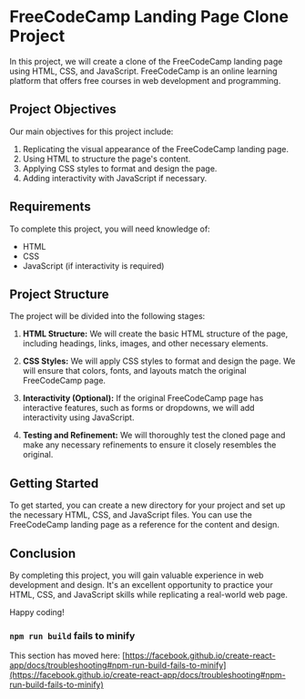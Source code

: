 # FreeCodeCamp Landing Page Clone Project

In this project, we will create a clone of the FreeCodeCamp landing page using HTML, CSS, and JavaScript. FreeCodeCamp is an online learning platform that offers free courses in web development and programming.

## Project Objectives

Our main objectives for this project include:

1. Replicating the visual appearance of the FreeCodeCamp landing page.
2. Using HTML to structure the page's content.
3. Applying CSS styles to format and design the page.
4. Adding interactivity with JavaScript if necessary.

## Requirements

To complete this project, you will need knowledge of:

- HTML
- CSS
- JavaScript (if interactivity is required)

## Project Structure

The project will be divided into the following stages:

1. **HTML Structure:** We will create the basic HTML structure of the page, including headings, links, images, and other necessary elements.

2. **CSS Styles:** We will apply CSS styles to format and design the page. We will ensure that colors, fonts, and layouts match the original FreeCodeCamp page.

3. **Interactivity (Optional):** If the original FreeCodeCamp page has interactive features, such as forms or dropdowns, we will add interactivity using JavaScript.

4. **Testing and Refinement:** We will thoroughly test the cloned page and make any necessary refinements to ensure it closely resembles the original.

## Getting Started

To get started, you can create a new directory for your project and set up the necessary HTML, CSS, and JavaScript files. You can use the FreeCodeCamp landing page as a reference for the content and design.

## Conclusion

By completing this project, you will gain valuable experience in web development and design. It's an excellent opportunity to practice your HTML, CSS, and JavaScript skills while replicating a real-world web page.

Happy coding!


### `npm run build` fails to minify

This section has moved here: [https://facebook.github.io/create-react-app/docs/troubleshooting#npm-run-build-fails-to-minify](https://facebook.github.io/create-react-app/docs/troubleshooting#npm-run-build-fails-to-minify)
